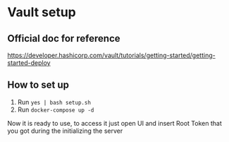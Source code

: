# Vault setup

## Official doc for reference

https://developer.hashicorp.com/vault/tutorials/getting-started/getting-started-deploy

## How to set up
1. Run `yes | bash setup.sh`
2. Run `docker-compose up -d`

Now it is ready to use, to access it just open UI and insert Root Token that you got during the initializing the server
